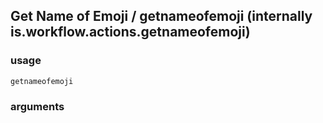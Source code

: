 
## Get Name of Emoji / getnameofemoji (internally is.workflow.actions.getnameofemoji)


### usage
`getnameofemoji `

### arguments

